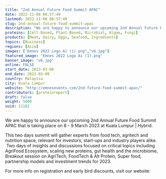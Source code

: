 ```yaml
---
title: "2nd Annual Future Food Summit APAC"
date: 2022-11-08 08:57:49
lastmod: 2022-11-08 08:57:49
slug: 2nd-annual-future-food-summit-apac
description: "We are happy to announce our upcoming 2nd Annual Future Food Summit APAC that is taking place on 8 - 9 March 2023 at Kuala Lumpur | Hybrid.This two days summit will gather experts from food tech, agritech and nutrition space, relevant for investors, start-ups and industry players alike.  Two days of insights and discussions focused on critical topics including AgriFood Ecosystem, scaling new proteins, gut health and the microbiome, Breakout session on AgriTech, FoodTech & Alt Protein, Super food, partnership models and investment trends for 2023."
proteins: [Cell-Based, Plant-Based, Microbial, Algae, Fungi]
products: [Meat, Dairy, Eggs, Seafood, Ingredients]
topics: [Business]
regions: [Asia]
images: ["Emnes 2022 Logo Ai (1).png","v6.jpg"]
featured_image: "Emnes 2022 Logo Ai (1).png"
banner_image: "v6.jpg"
online: FALSE
start_date: 2023-03-08
end_date: 2023-03-09
country: Malaysia
city: Kuala Lumpur
website: "http://emnesevents.com/2nd-future-food-summit-apac/"
contributors: [proteinreport]
draft: false
weight: 5000
uuid: 11182
---
```

We are happy to announce our upcoming 2nd Annual Future Food Summit APAC
that is taking place on 8 - 9 March 2023 at Kuala Lumpur \| Hybrid.

This two days summit will gather experts from food tech, agritech and
nutrition space, relevant for investors, start-ups and industry players
alike.  Two days of insights and discussions focused on critical topics
including AgriFood Ecosystem, scaling new proteins, gut health and the
microbiome, Breakout session on AgriTech, FoodTech & Alt Protein, Super
food, partnership models and investment trends for 2023.

For more info on registration and early bird discounts, visit our
website:
